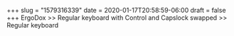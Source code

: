 +++
slug = "1579316339"
date = 2020-01-17T20:58:59-06:00
draft = false
+++
ErgoDox >> Regular keyboard with Control and Capslock swapped >> Regular keyboard